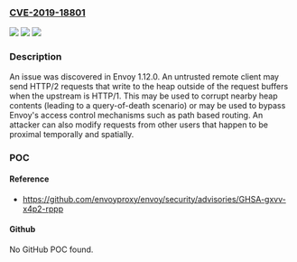 ### [CVE-2019-18801](https://cve.mitre.org/cgi-bin/cvename.cgi?name=CVE-2019-18801)
![](https://img.shields.io/static/v1?label=Product&message=n%2Fa&color=blue)
![](https://img.shields.io/static/v1?label=Version&message=n%2Fa&color=blue)
![](https://img.shields.io/static/v1?label=Vulnerability&message=n%2Fa&color=brighgreen)

### Description

An issue was discovered in Envoy 1.12.0. An untrusted remote client may send HTTP/2 requests that write to the heap outside of the request buffers when the upstream is HTTP/1. This may be used to corrupt nearby heap contents (leading to a query-of-death scenario) or may be used to bypass Envoy's access control mechanisms such as path based routing. An attacker can also modify requests from other users that happen to be proximal temporally and spatially.

### POC

#### Reference
- https://github.com/envoyproxy/envoy/security/advisories/GHSA-gxvv-x4p2-rppp

#### Github
No GitHub POC found.

